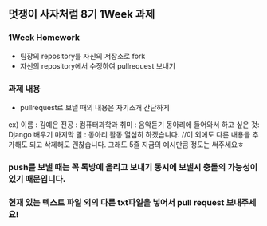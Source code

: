 ## 멋쟁이 사자처럼 8기 1Week 과제
### 1Week Homework
- 팀장의 repository를 자신의 저장소로 fork
- 자신의 repository에서 수정하여 pullrequest 보내기

### 과제 내용
- pullrequest르 보낼 때의 내용은 자기소개 간단하게

ex)
이름 : 김예은
전공 : 컴퓨터과학과
취미 : 음악듣기
동아리에 들어와서 하고 싶은 것: Django 배우기
마지막 말 : 동아리 활동 열심히 하겠습니다.
//이 외에도 다른 내용을 추가해도 되고 삭제해도 괜찮습니다. 그래도 5줄 지금의 예시만큼 정도는 써주세요ㅎ

### push를 보낼 때는 꼭 톡방에 올리고 보내기 동시에 보낼시 충돌의 가능성이 있기 때문입니다.
### 현재 있는 텍스트 파일 외의 다른 txt파일을 넣어서 pull request 보내주세요!
